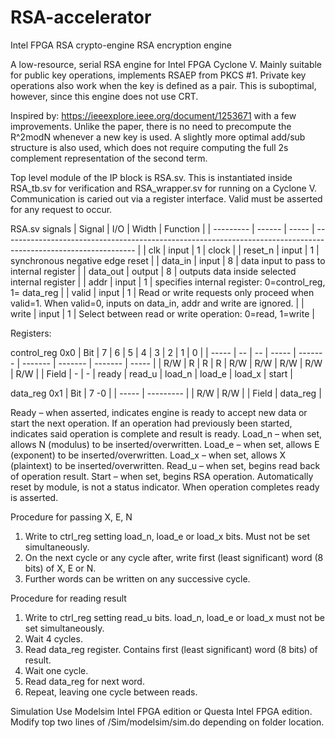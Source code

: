 # RSA-accelerator
Intel FPGA RSA crypto-engine
RSA encryption engine

A low-resource, serial RSA engine for Intel FPGA Cyclone V. Mainly suitable for public key operations, implements RSAEP from PKCS #1. Private key operations also work when the key is defined as a pair. This is suboptimal, however, since this engine does not use CRT.

Inspired by: https://ieeexplore.ieee.org/document/1253671 with a few improvements. Unlike the paper, there is no need to precompute the R^2modN whenever a new key is used. A slightly more optimal add/sub structure is also used, which does not require computing the full 2s complement representation of the second term. 

Top level module of the IP block is RSA.sv. This is instantiated inside RSA_tb.sv for verification and RSA_wrapper.sv for running on a Cyclone V. Communication is caried out via a register interface. Valid must be asserted for any request to occur. 

RSA.sv signals
| Signal    | I/O    | Width | Function                                                                                                        |
| --------- | ------ | ----- | --------------------------------------------------------------------------------------------------------------- |
| clk       | input  | 1     | clock                                                                                                           |
| reset\_n  | input  | 1     | synchronous negative edge reset                                                                                 |
| data\_in  | input  | 8     | data input to pass to internal register                                                                         |
| data\_out | output | 8     | outputs data inside selected internal register                                                                  |
| addr      | input  | 1     | specifies internal register:  0=control\_reg, 1= data\_reg                                                       |
| valid     | input  | 1     | Read or write requests only proceed when valid=1. When valid=0, inputs on data\_in, addr and write are ignored. |
| write     | input  | 1     | Select between read or write operation:  0=read, 1=write                                                        |

 
Registers:

control_reg 0x0
| Bit   | 7   | 6   | 5     | 4       | 3       | 2       | 1       | 0     |
| ----- | --  | --  | ----- | ------- | ------- | ------- | ------- | ----- |
| R/W   |  R  |  R  |   R   |   R/W   |   R/W   |   R/W   |   R/W   |  R/W  |
| Field | \-  | \-  | ready | read\_u | load\_n | load\_e | load\_x | start |

data_reg 0x1
| Bit   | 7 -0      |
| ----- | ---------  |
| R/W   |                   R/W                 |
| Field |                data\_reg              |

Ready – when asserted, indicates engine is ready to accept new data or start the next operation. If an operation had previously been started, indicates said operation is complete and result is ready.
Load_n – when set, allows N (modulus) to be inserted/overwritten. 
Load_e – when set, allows E (exponent) to be inserted/overwritten. 
Load_x – when set, allows X (plaintext) to be inserted/overwritten. 
Read_u – when set, begins read back of operation result. 
Start – when set, begins RSA operation. Automatically reset by module, is not a status indicator. When operation completes ready is asserted.

Procedure for passing X, E, N
1. Write to ctrl_reg setting load_n, load_e or load_x bits. Must not be set simultaneously.
2. On the next cycle or any cycle after, write first (least significant) word (8 bits) of X, E or N.
3. Further words can be written on any successive cycle.


Procedure for reading result
1. Write to ctrl_reg setting read_u bits. load_n, load_e or load_x must not be set simultaneously.
2. Wait 4 cycles.
3. Read data_reg register. Contains first (least significant) word (8 bits) of result.
4. Wait one cycle.
5. Read data_reg for next word.
6. Repeat, leaving one cycle between reads.

Simulation
Use Modelsim Intel FPGA edition or Questa Intel FPGA edition. Modify top two lines of /Sim/modelsim/sim.do depending on folder location.
